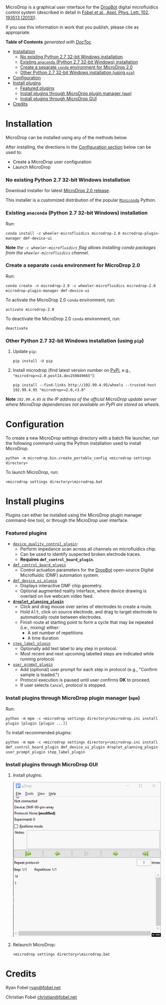 MicroDrop is a graphical user interface for the [DropBot][1] digital
microfluidics control system (described in detail in [Fobel et al., Appl. Phys.
Lett. 102, 193513 (2013)][2]).

If you use this information in work that you publish, please cite as
appropriate.

<!-- START doctoc generated TOC please keep comment here to allow auto update -->
<!-- DON'T EDIT THIS SECTION, INSTEAD RE-RUN doctoc TO UPDATE -->
**Table of Contents**  *generated with [DocToc](https://github.com/thlorenz/doctoc)*

- [Installation](#installation)
    - [No existing Python 2.7 32-bit Windows installation](#no-existing-python-27-32-bit-windows-installation)
    - [Existing `anaconda` (Python 2.7 32-bit Windows) installation](#existing-anaconda-python-27-32-bit-windows-installation)
    - [Create a separate `conda` environment for MicroDrop 2.0](#create-a-separate-conda-environment-for-microdrop-20)
    - [Other Python 2.7 32-bit Windows installation (using `pip`)](#other-python-27-32-bit-windows-installation-using-pip)
- [Configuration](#configuration)
- [Install plugins](#install-plugins)
    - [Featured plugins](#featured-plugins)
    - [Install plugins through MicroDrop plugin manager (`mpm`)](#install-plugins-through-microdrop-plugin-manager-mpm)
    - [Install plugins through MicroDrop GUI](#install-plugins-through-microdrop-gui)
- [Credits](#credits)

<!-- END doctoc generated TOC please keep comment here to allow auto update -->

# Installation #

MicroDrop can be installed using any of the methods below.

After installing, the directions in the [Configuration section](#configuration)
below can be used to:

 - Create a MicroDrop user configuration
 - Launch MicroDrop

### No existing Python 2.7 32-bit Windows installation ###

Download installer for latest [MicroDrop 2.0 release][4].

This installer is a customized distribution of the popular [`Miniconda`][5]
Python.


### Existing `anaconda` (Python 2.7 32-bit Windows) installation ###

Run:

    conda install -c wheeler-microfluidics microdrop-2.0 microdrop-plugin-manager dmf-device-ui

**Note** *the `-c wheeler-microfluidics` flag allows installing conda packages
from  the `wheeler-microfluidics` channel*.


### Create a separate `conda` environment for MicroDrop 2.0 ###

Run:

    conda create -n microdrop-2.0 -c wheeler-microfluidics microdrop-2.0 microdrop-plugin-manager dmf-device-ui

To activate the MicroDrop 2.0 `conda` environment, run:

    activate microdrop-2.0

To deactivate the MicroDrop 2.0 `conda` environment, run:

    deactivate


### Other Python 2.7 32-bit Windows installation (using `pip`) ###

 1. Update `pip`:

        pip install -U pip

 2. Install microdrop (find latest version number on [PyPi][3], e.g.,
    `"microdrop>=2.0.post14.dev250849665"`):

        pip install --find-links http://192.99.4.95/wheels --trusted-host 192.99.4.95 "microdrop>=2.0,<3.0"

**Note** *`192.99.4.95` is the IP address of the official MicroDrop update
server where MicroDrop dependencies not available on PyPI are stored as
wheels*.


# Configuration #

To create a new MicroDrop settings directory with a batch file launcher, run
the following command using the Python installation used to install MicroDrop:

    python -m microdrop.bin.create_portable_config <microdrop settings directory>

To launch MicroDrop, run:

    <microdrop settings directory>\microdrop.bat


# Install plugins #

Plugins can either be installed using the MicroDrop plugin manager command-line
tool, or through the MicroDrop user interface.

### Featured plugins ###

 - [`device_quality_control_plugin`][6]:
     * Perform impedance scan across all channels on microfluidics chip.
     * Can be used to identify suspected broken electrode traces.
     * **Requires `dmf_control_board_plugin`**.
 - [`dmf_control_board_plugin`][7]
     * Control actuation parameters for the [DropBot][12] open-source Digital
       Microfluidic (DMF) automation system.
 - [`dmf_device_ui_plugin`][8]
     * Displays interactive DMF chip geometry.
     * Optional augmented reality interface, where device drawing is overlaid
       on live webcam video feed.
 - [**`droplet_planning_plugin`**][13]
     * Click and drag mouse over series of electrodes to create a route.
     * Hold <kbd>Alt</kbd>, click on source electrode, and drag to target
       electrode to automatically route between electrodes.
     * Finish route at starting point to form a cycle that may be repeated
       (i.e., mixing) either:
         - A set number of repetitions
         - A time duration
 - [`step_label_plugin`][10]
     * Optionally add text label to any step in protocol.
     * Most recent and next upcoming labelled steps are indicated while running
       protocol.
 - [`user_prompt_plugin`][11]
     * Add (optional) user prompt for each step in protocol (e.g., "Confirm
       sample is loaded.")
     * Protocol execution is paused until user confirms **OK** to proceed.
     * If user selects `Cancel`, protocol is stopped.

### Install plugins through MicroDrop plugin manager (`mpm`) ###

Run:

    python -m mpm -c <microdrop settings directory>\microdrop.ini install plugin [plugin [plugin ...]]

To install recommended plugins:

    python -m mpm -c <microdrop settings directory>\microdrop.ini install dmf_control_board_plugin dmf_device_ui_plugin droplet_planning_plugin user_prompt_plugin step_label_plugin

### Install plugins through MicroDrop GUI ###

 1. Install plugins:

     ![Install MicroDrop plugins][install-plugins]

 2. Relaunch MicroDrop:

        <microdrop settings directory>\microdrop.bat


[1]: http://microfluidics.utoronto.ca/microdrop
[2]: http://dx.doi.org/10.1063/1.4807118
[3]: https://pypi.python.org/pypi/microdrop
[4]: https://github.com/wheeler-microfluidics/microdrop/releases/latest
[5]: http://conda.pydata.org/miniconda.html
[6]: https://github.com/wheeler-microfluidics/device-quality-control-plugin
[7]: https://github.com/wheeler-microfluidics/dmf_control_board_plugin
[8]: https://github.com/wheeler-microfluidics/dmf_device_ui_plugin
[9]: https://github.com/wheeler-microfluidics/metadata_plugin
[10]: https://github.com/wheeler-microfluidics/step_label_plugin
[11]: https://github.com/wheeler-microfluidics/user_prompt_plugin
[12]: http://microfluidics.utoronto.ca/dropbot/
[13]: https://github.com/wheeler-microfluidics/droplet-planning-plugin

[install-plugins]: microdrop/static/images/plugins-install.gif


Credits
=======

Ryan Fobel <ryan@fobel.net>

Christian Fobel <christian@fobel.net>
